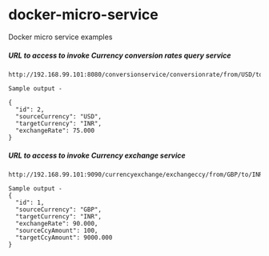 # docker-micro-service

Docker micro service examples

##### URL to access to invoke Currency conversion rates query service

```
http://192.168.99.101:8080/conversionservice/conversionrate/from/USD/to/INR

Sample output -

{
  "id": 2,
  "sourceCurrency": "USD",
  "targetCurrency": "INR",
  "exchangeRate": 75.000
}
```

##### URL to access to invoke Currency exchange service

```
http://192.168.99.101:9090/currencyexchange/exchangeccy/from/GBP/to/INR/amount/100

Sample output -
{
  "id": 1,
  "sourceCurrency": "GBP",
  "targetCurrency": "INR",
  "exchangeRate": 90.000,
  "sourceCcyAmount": 100,
  "targetCcyAmount": 9000.000
}
```
